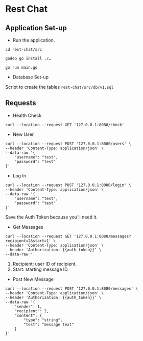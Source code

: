 # Rest Chat
## Application Set-up
* Run the application.

`cd rest-chat/src`

`godep go install ./…`

`go run main.go`

* Database Set-up

Script to create the tables `rest-chat/src/db/v1.sql`

## Requests

* Health Check

```
curl --location --request GET '127.0.0.1:8080/check'
```

* New User

```
curl --location --request POST '127.0.0.1:8080/users' \
--header 'Content-Type: application/json' \
--data-raw '{
    "username": "test",
    "password": "test"
}'
```

* Log In

```
curl --location --request POST '127.0.0.1:8080/login' \
--header 'Content-Type: application/json' \
--data-raw '{
    "username": "test",
    "password": "test"
}'
```

Save the Auth Token because you’ll need it.

* Get Messages

```
curl --location --request GET '127.0.0.1:8080/messages?recipient=2&start=1' \
--header 'Content-Type: application/json' \
--header 'Authorization: {{auth_token}}’ \
--data-raw ''
```

1. Recipient: user ID of recipient.
2. Start: starting message ID.

* Post New Message

```
curl --location --request POST '127.0.0.1:8080/messages' \
--header 'Content-Type: application/json' \
--header 'Authorization: {{auth_token}}’ \
--data-raw '{
    "sender": 1,
    "recipient": 2,
    "content": {
        "type": "string",
        "test": "message text"
    }
}'
```
